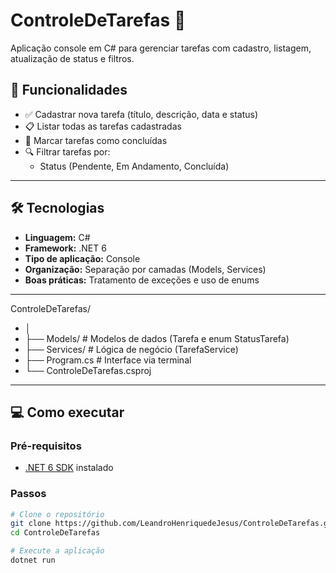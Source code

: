 # ControleDeTarefas 📝

Aplicação console em C# para gerenciar tarefas com cadastro, listagem, atualização de status e filtros.

## 🚀 Funcionalidades

- ✅ Cadastrar nova tarefa (título, descrição, data e status)
- 📋 Listar todas as tarefas cadastradas
- 🔄 Marcar tarefas como concluídas
- 🔍 Filtrar tarefas por:
  - Status (Pendente, Em Andamento, Concluída)

---

## 🛠️ Tecnologias

- **Linguagem:** C#
- **Framework:** .NET 6
- **Tipo de aplicação:** Console
- **Organização:** Separação por camadas (Models, Services)
- **Boas práticas:** Tratamento de exceções e uso de enums

---

ControleDeTarefas/
- │
- ├── Models/            # Modelos de dados (Tarefa e enum StatusTarefa)
- ├── Services/          # Lógica de negócio (TarefaService)
- ├── Program.cs         # Interface via terminal
- └── ControleDeTarefas.csproj

---

## 💻 Como executar

### Pré-requisitos

- [.NET 6 SDK](https://dotnet.microsoft.com/en-us/download) instalado

### Passos

```bash
# Clone o repositório
git clone https://github.com/LeandroHenriquedeJesus/ControleDeTarefas.git
cd ControleDeTarefas

# Execute a aplicação
dotnet run

